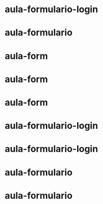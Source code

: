 # aula-formulario-login
# aula-formulario
# aula-form
# aula-form
# aula-form
# aula-formulario-login
# aula-formulario-login
# aula-formulario
# aula-formulario
